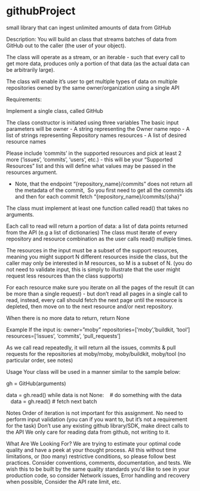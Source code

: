 # githubProject
small library that can ingest unlimited amounts of data from GitHub

Description:
You will build an class that streams batches of data from GitHub out to the caller (the user of your object).

The class will operate as a stream, or an iterable - such that every call to get more data, produces only a portion of that data (as the actual data can be arbitrarily large).

The class will enable it’s user to get multiple types of data on multiple repositories owned by the same owner/organization using a single API

Requirements:

Implement a single class, called GitHub

The class constructor is initiated using three variables
The basic input parameters will be
owner - A string representing the Owner name
repo - A list of strings representing Repository names
resources - A list of desired resource names

Please include ‘commits’ in the supported resources and pick at least 2 more (‘issues’, ‘commits’, ‘users’, etc.) - this will be your “Supported Resources” list and this will define what values may be passed in the resources argument.

* Note, that the endpoint “{repository_name}/commits” does not return all the metadata of the commit,
  So you first need to get all the commits ids and then for each commit fetch “{repository_name}/commits/{sha}”


The class must implement at least one function called read() that takes no arguments.

Each call to read will return a portion of data: a list of data points returned from the API (e.g a list of dictionaries)
The class must iterate of every repository and resource combination as the user calls read() multiple times.

The resources in the input must be a subset of the support resources, meaning you might support N different resources inside the class, but the caller may only be interested in M resources, so M is a subset of N. (you do not need to validate input, this is simply to illustrate that the user might request less resources than the class supports)

For each resource make sure you iterate on all the pages of the result (it can be more than a single request) - but don’t read all pages in a single call to read, instead, every call should fetch the next page until the resource is depleted, then move on to the next resource and/or next repository.

When there is no more data to return, return None

Example
If the input is:
owner=”moby”
repositories=[‘moby’,’buildkit, ‘tool’]
resources=[‘issues’, ‘commits’, ‘pull_requests’]

As we call read repeatedly, it will return all the issues, commits & pull requests for the repositories at moby/moby, moby/buildkit, moby/tool (no particular order, see notes)

Usage
Your class will be used in a manner similar to the sample below:

gh = GitHub(arguments)

data = gh.read()
while data is not None:
    # do something with the data
    data = gh.read() # fetch next batch

Notes
Order of iteration is not important for this assignment.
No need to perform input validation (you can if you want to, but it’s not a requirement for the task)
Don’t use any existing github library/SDK, make direct calls to the API
We only care for reading data from github, not writing to it.

What Are We Looking For?
We are trying to estimate your optimal code quality and have a peek at your thought process. All this without time limitations, or (too many) restrictive conditions, so please follow best practices. Consider conventions, comments, documentation, and tests. We wish this to be built by the same quality standards you'd like to see in your production code, so consider Network issues, Error handling and recovery when possible, Consider the API rate limit, etc. 
